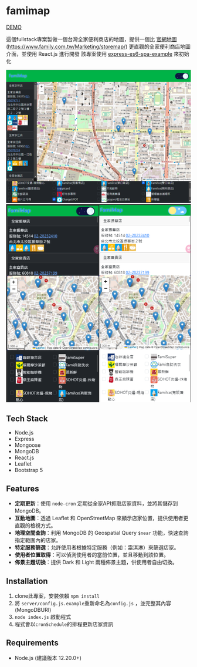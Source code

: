 # famimap

[DEMO](https://scott.is-a.dev/famimap)

這個fullstack專案製做一個台灣全家便利商店的地圖，提供一個比 [官網地圖](https://www.family.com.tw/Marketing/storemap/) (https://www.family.com.tw/Marketing/storemap/) 更直觀的全家便利商店地圖介面，並使用 React.js 進行開發
該專案使用 [express-es6-spa-example](https://github.com/scott1991/express-es6-spa-example) 來初始化

![screenshot1](READMEassets/p1.png)
![screenshot1](READMEassets/p2.png)

## Tech Stack

- Node.js
- Express
- Mongoose
- MongoDB
- React.js
- Leaflet
- Bootstrap 5

## Features

- **定期更新**：使用 `node-cron` 定期從全家API抓取店家資料，並將其儲存到 MongoDB。
- **互動地圖**：透過 Leaflet 和 OpenStreetMap 來顯示店家位置，提供使用者更直觀的檢視方式。
- **地理空間查詢**：利用 MongoDB 的 Geospatial Query `$near` 功能，快速查詢指定範圍內的店家。
- **特定服務篩選**：允許使用者根據特定服務（例如：霜淇淋）來篩選店家。
- **使用者位置取得**：可以偵測使用者的當前位置，並且移動到該位置。
- **佈景主題切換**：提供 Dark 和 Light 兩種佈景主題，供使用者自由切換。


## Installation
1. clone此專案，安裝依賴 `npm install`
2. 將 `server/config.js.example`重新命名為`config.js` ，並完整其內容(MongoDBURI)
3. `node index.js` 啟動程式
4. 程式會以`cronSchedule`的排程更新店家資訊

## Requirements

- Node.js (建議版本 12.20.0+)
